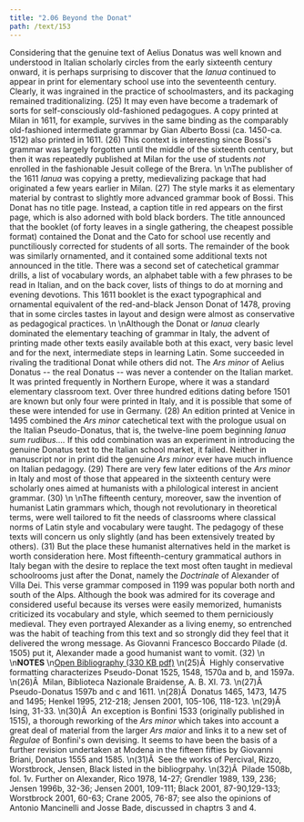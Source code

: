 ```yaml
---
title: "2.06 Beyond the Donat"
path: /text/153
---
```

Considering that the genuine text of Aelius Donatus was well known and understood in Italian scholarly circles from the early sixteenth century onward, it is perhaps surprising to discover that the <em>Ianua</em> continued to appear in print for elementary school use into the seventeenth century. Clearly, it was ingrained in the practice of schoolmasters, and its packaging remained traditionalizing. (25) It may even have become a trademark of sorts for self-consciously old-fashioned pedagogues. A copy printed at Milan in 1611, for example, survives in the same binding as the comparably old-fashioned intermediate grammar by Gian Alberto Bossi (ca. 1450-ca. 1512) also printed in 1611. (26) This context is interesting since Bossi's grammar was largely forgotten until the middle of the sixteenth century, but then it was repeatedly published at Milan for the use of students <em>not</em> enrolled in the fashionable Jesuit college of the Brera.\n\nThe publisher of the 1611 <em>Ianua</em> was copying a pretty, medievalizing package that had originated a few years earlier in Milan. (27) The style marks it as elementary material by contrast to slightly more advanced grammar book of Bossi. This Donat has no title page. Instead, a caption title in red appears on the first page, which is also adorned with bold black borders. The title announced that the booklet (of forty leaves in a single gathering, the cheapest possible format) contained the Donat and the Cato for school use recently and punctiliously corrected for students of all sorts. The remainder of the book was similarly ornamented, and it contained some additional texts not announced in the title. There was a second set of catechetical grammar drills, a list of vocabulary words, an alphabet table with a few phrases to be read in Italian, and on the back cover, lists of things to do at morning and evening devotions. This 1611 booklet is the exact typographical and ornamental equivalent of the red-and-black Jenson Donat of 1478, proving that in some circles tastes in layout and design were almost as conservative as pedagogical practices.\n\nAlthough the Donat or <em>Ianua</em> clearly dominated the elementary teaching of grammar in Italy, the advent of printing made other texts easily available both at this exact, very basic level and for the next, intermediate steps in learning Latin. Some succeeded in rivaling the traditional Donat while others did not. The <em>Ars minor</em> of Aelius Donatus -- the real Donatus -- was never a contender on the Italian market. It was printed frequently in Northern Europe, where it was a standard elementary classroom text. Over three hundred editions dating before 1501 are known but only four were printed in Italy, and it is possible that some of these were intended for use in Germany. (28) An edition printed at Venice in 1495 combined the <em>Ars minor</em> catechetical text with the prologue usual on the Italian Pseudo-Donatus, that is, the twelve-line poem beginning <em>Ianua sum rudibus....</em> If this odd combination was an experiment in introducing the genuine Donatus text to the Italian school market, it failed. Neither in manuscript nor in print did the genuine <em>Ars minor</em> ever have much influence on Italian pedagogy. (29) There are very few later editions of the <em>Ars minor</em> in Italy and most of those that appeared in the sixteenth century were scholarly ones aimed at humanists with a philological interest in ancient grammar. (30)\n\nThe fifteenth century, moreover, saw the invention of humanist Latin grammars which, though not revolutionary in theoretical terms, were well tailored to fit the needs of classrooms where classical norms of Latin style and vocabulary were taught. The pedagogy of these texts will concern us only slightly (and has been extensively treated by others). (31) But the place these humanist alternatives held in the market is worth consideration here. Most fifteenth-century grammatical authors in Italy began with the desire to replace the text most often taught in medieval schoolrooms just after the Donat, namely the <em>Doctrinale</em> of Alexander of Villa Dei. This verse grammar composed in 1199 was popular both north and south of the Alps. Although the book was admired for its coverage and considered useful because its verses were easily memorized, humanists criticized its vocabulary and style, which seemed to them perniciously medieval. They even portrayed Alexander as a living enemy, so entrenched was the habit of teaching from this text and so strongly did they feel that it delivered the wrong message. As Giovanni Francesco Boccardo Pilade (d. 1505) put it, Alexander made a good humanist want to vomit. (32)\n\n<strong>NOTES</strong>\n<a href="http://www.humanismforsale.org/bibliography.pdf" target="new">Open Bibliography (330 KB pdf)</a>\n(25)Â  Highly conservative formatting characterizes Pseudo-Donat 1525, 1548, 1570a and b, and 1597a.\n(26)Â  Milan, Biblioteca Nazionale Braidense, A. B. XI. 73.\n(27)Â  Pseudo-Donatus 1597b and c and 1611.\n(28)Â  Donatus 1465, 1473, 1475 and 1495; Henkel 1995, 212-218; Jensen 2001, 105-106, 118-123.\n(29)Â  Ising, 31-33.\n(30)Â  An exception is Bonfini 1533 (originally published in 1515), a thorough reworking of the <em>Ars minor</em> which takes into account a great deal of material from the larger <em>Ars maior</em> and links it to a new set of <em>Regulae</em> of Bonfini's own devising. It seems to have been the basis of a further revision undertaken at Modena in the fifteen fifties by Giovanni Briani, Donatus 1555 and 1585.\n(31)Â  See the works of Percival, Rizzo, Worstbrock, Jensen, Black listed in the bibliogrpahy.\n(32)Â  Pilade 1508b, fol. 1v. Further on Alexander, Rico 1978, 14-27; Grendler 1989, 139, 236; Jensen 1996b, 32-36; Jensen 2001, 109-111; Black 2001, 87-90,129-133; Worstbrock 2001, 60-63; Crane 2005, 76-87; see also the opinions of Antonio Mancinelli and Josse Bade, discussed in chaptrs 3 and 4.

